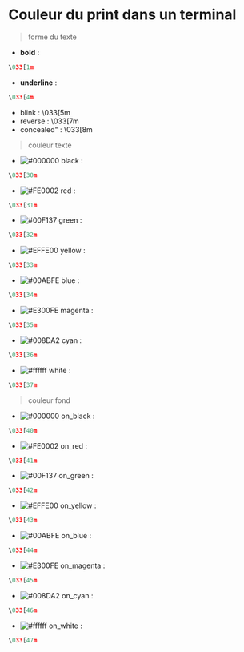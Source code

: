# Couleur du print dans un terminal


> forme du texte

- **bold** :
```py
\033[1m
``` 
- __underline__  :
```py
\033[4m
``` 
- blink      :    \033[5m
- reverse    :    \033[7m
- concealed"  :    \033[8m

> couleur texte

- ![#000000](https://via.placeholder.com/15/000000/000000?text=+) black :  
```py
\033[30m
``` 
- ![#FE0002](https://via.placeholder.com/15/FE0002/000000?text=+) red :  
```py
\033[31m
``` 
- ![#00F137](https://via.placeholder.com/15/00F137/000000?text=+) green :  
```py
\033[32m
```
- ![#EFFE00](https://via.placeholder.com/15/EFFE00/000000?text=+) yellow :  
```py
\033[33m
```
- ![#00ABFE](https://via.placeholder.com/15/00ABFE/000000?text=+) blue :  
```py
\033[34m
```
- ![#E300FE](https://via.placeholder.com/15/E300FE/000000?text=+) magenta :  
```py
\033[35m
```
- ![#008DA2](https://via.placeholder.com/15/008DA2/000000?text=+) cyan :  
```py
\033[36m
```
- ![#ffffff](https://via.placeholder.com/15/ffffff/000000?text=+) white :  
```py
\033[37m
```


> couleur fond

- ![#000000](https://via.placeholder.com/15/000000/000000?text=+) on_black :  
```py
\033[40m
``` 
- ![#FE0002](https://via.placeholder.com/15/FE0002/000000?text=+) on_red :  
```py
\033[41m
``` 
- ![#00F137](https://via.placeholder.com/15/00F137/000000?text=+) on_green :  
```py
\033[42m
```
- ![#EFFE00](https://via.placeholder.com/15/EFFE00/000000?text=+) on_yellow :  
```py
\033[43m
```
- ![#00ABFE](https://via.placeholder.com/15/00ABFE/000000?text=+) on_blue :  
```py
\033[44m
```
- ![#E300FE](https://via.placeholder.com/15/E300FE/000000?text=+) on_magenta :  
```py
\033[45m
```
- ![#008DA2](https://via.placeholder.com/15/008DA2/000000?text=+) on_cyan :  
```py
\033[46m
```
- ![#ffffff](https://via.placeholder.com/15/ffffff/000000?text=+) on_white :  
```py
\033[47m
```
